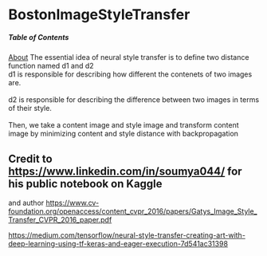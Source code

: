 # BostonImageStyleTransfer

##### Table of Contents  

[About](#heading-title)
The essential idea of neural style transfer is to define two distance function named d1 and d2
<br>d1 is responsible for describing how different the contenets of two images are. </br>
<br>d2 is responsible for describing the difference between two images in terms of their style.</br>
<br>Then, we take a content image and style image and transform content image by minimizing content and style distance with backpropagation</br>









## Credit to https://www.linkedin.com/in/soumya044/ for his public notebook on Kaggle
and author https://www.cv-foundation.org/openaccess/content_cvpr_2016/papers/Gatys_Image_Style_Transfer_CVPR_2016_paper.pdf

https://medium.com/tensorflow/neural-style-transfer-creating-art-with-deep-learning-using-tf-keras-and-eager-execution-7d541ac31398
